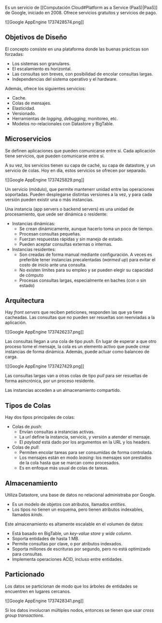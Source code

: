 Es un servicio de [[Computación Cloud#Platform as a Service (PaaS)|PaaS]] de Google, iniciado en 2008. Ofrece servicios gratuitos y servicios de pago.

![[Google AppEngine 1737428574.png]]

## Objetivos de Diseño

El concepto consiste en una plataforma donde las buenas prácticas son forzadas:

- Los sistemas son granulares.
- El escalamiento es horizontal.
- Las consultas son breves, con posibilidad de encolar consultas largas.
- Independencias del sistema operativo y el hardware.

Además, ofrece los siguientes servicios:

- Cache.
- Colas de mensajes.
- Elasticidad.
- Versionado.
- Herramientas de *logging*, *debugging*, monitoreo, etc.
- Modelos no-relacionales con Datastore y BigTable.

## Microservicios

Se definen aplicaciones que pueden comunicarse entre sí. Cada aplicación tiene servicios, que pueden comunicarse entre sí.

A su vez, los servicios tienen su capa de caché, su capa de datastore, y un servicio de colas. Hoy en día, estos servicios se ofrecen por separado.

![[Google AppEngine 1737425829.png]]

Un servicio (módulo), que permite mantenerr unidad entre las operaciones soportadas. Pueden desplegarse distintas versiones a la vez, y para cada versión pueden existir una o más instancias.

Una instancia (app servers o backend servers) es una unidad de procesamiento, que uede ser dinámica o residente:

- Instancias dinámicas:
	- Se crean dinámicamente, aunque hacerlo toma un poco de tiempo.
	- Procesan consultas pequeñas.
	- Fuerzan respuestas rápidas y sin manejo de estado.
	- Pueden aceptar consultas externas o internas.
- Instancias residentes:
	- Son creadas de forma manual mediante configuración. A veces es preferible tener instancias precalentadas (*warmed up*) para evitar el costo de inicio ante una consulta.
	- No existen límites para su empleo y se pueden elegir su capacidad de cómputo
	- Procesas consultas largas, especialmente en baches (con o sin estado)

## Arquitectura

Hay *front servers* que reciben peticiones, responden las que ya tiene cacheadas. Las consultas que no pueden ser resueltas son reenviadas a la aplicación.

![[Google AppEngine 1737426237.png]]

Las consultas llegan a una cola de tipo *push*. En lugar de esperar a que otro proceso tome el mensaje, la cola es un elemento activo que puede crear instancias de forma dinámica. Además, puede actuar como balanceo de carga.

![[Google AppEngine 1737427429.png]]

Las consultas largas van a otras colas de tipo *pull* para ser resueltas de forma asincrónica, por un proceso residente.

Las instancias acceden a un almacenamiento compartido.

## Tipos de Colas

Hay dos tipos principales de colas:

- Colas de *push*:
	- Envían consultas a instancias activas.
	- La *url* define la instancia, servicio, y versión a atender el mensaje.
	- El *payload* está dado por los argumentos en la URL y los headers.
- Colas de *pull*:
	- Permiten encolar tareas para ser consumidas de forma controlada.
	- Los mensajes están en modo *leasing*: los mensajes son prestados de la cola hasta que se marcan como procesados.
	- Es en enfoque más usual de colas de tareas.

## Almacenamiento

Utiliza Datastore, una base de datos no relacional administraba por Google.

- Es un modelo de objetos con atributos, llamados *entities*.
- Los tipos no tienen un esquema, pero tienen atributos indexables, llamados *kinds*.

Este almacenamiento es altamente escalable en el volumen de datos:

- Está basado en BigTable, un *key-value store* y *wide column*.
- Soporta entidades de hasta 1 MB.
- Permite consultas por clave, o por atributos indexados.
- Soporta millones de escrituras por segundo, pero no está optimizado para consultas.
- Implementa operaciones ACID, incluso entre entidades.

## Particionado

Los datos se particionan de modo que los árboles de entidades se encuentren en lugares cercanos.

![[Google AppEngine 1737428341.png]]

Si los datos involucran múltiples nodos, entonces se tienen que usar *cross group transactions*.
